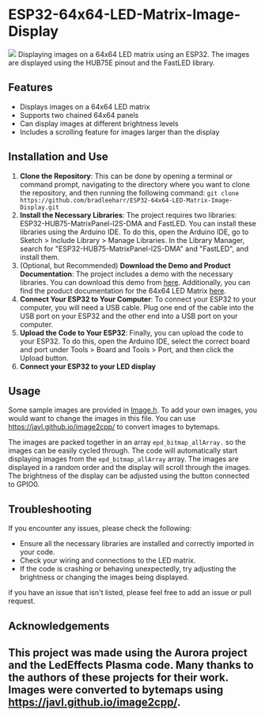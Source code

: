 # ESP32-64x64-LED-Matrix-Image-Display

<img src="https://github.com/bradleeharr/Image-Display-LED-Matrix/blob/main/20231121_182558%20(1).gif?raw=true"/>
Displaying images on a 64x64 LED matrix using an ESP32. The images are displayed using the HUB75E pinout and the FastLED library.

## Features

- Displays images on a 64x64 LED matrix
- Supports two chained 64x64 panels
- Can display images at different brightness levels
- Includes a scrolling feature for images larger than the display

## Installation and Use
1.  **Clone the Repository**: This can be done by opening a terminal or command prompt, navigating to the directory where you want to clone the repository, and then running the following command: `git clone https://github.com/bradleeharr/ESP32-64x64-LED-Matrix-Image-Display.git`
2.  **Install the Necessary Libraries**: The project requires two libraries: ESP32-HUB75-MatrixPanel-I2S-DMA and FastLED. You can install these libraries using the Arduino IDE. To do this, open the Arduino IDE, go to Sketch > Include Library > Manage Libraries. In the Library Manager, search for "ESP32-HUB75-MatrixPanel-I2S-DMA" and "FastLED", and install them.
3. (Optional, but Recommended) **Download the Demo and Product Documentation**: The project includes a demo with the necessary libraries. You can download this demo from [here](https://files.waveshare.com/upload/6/6d/RGB-Matrix-P4-64x32-Demo.zip). Additionally, you can find the product documentation for the 64x64 LED Matrix [here](https://www.waveshare.com/wiki/RGB-Matrix-P3-64x64).
4. **Connect Your ESP32 to Your Computer**: To connect your ESP32 to your computer, you will need a USB cable. Plug one end of the cable into the USB port on your ESP32 and the other end into a USB port on your computer.
5. **Upload the Code to Your ESP32**: Finally, you can upload the code to your ESP32. To do this, open the Arduino IDE, select the correct board and port under Tools > Board and Tools > Port, and then click the Upload button.
6. **Connect your ESP32 to your LED display**
## Usage

Some sample images are provided in [Image.h](./Image.h). To add your own images, you would want to change the images in this file. You can use https://javl.github.io/image2cpp/ to convert images to bytemaps.

The images are packed together in an array `epd_bitmap_allArray.` so the images can be easily cycled through. The code will automatically start displaying images from the `epd_bitmap_allArray` array. The images are displayed in a random order and the display will scroll through the images. The brightness of the display can be adjusted using the button connected to GPIO0.

## Troubleshooting

If you encounter any issues, please check the following:

- Ensure all the necessary libraries are installed and correctly imported in your code.
- Check your wiring and connections to the LED matrix.
- If the code is crashing or behaving unexpectedly, try adjusting the brightness or changing the images being displayed.

if you have an issue that isn't listed, please feel free to add an issue or pull request.
## Acknowledgements

This project was made using the Aurora project and the LedEffects Plasma code. Many thanks to the authors of these projects for their work.
Images were converted to bytemaps using https://javl.github.io/image2cpp/.
---
